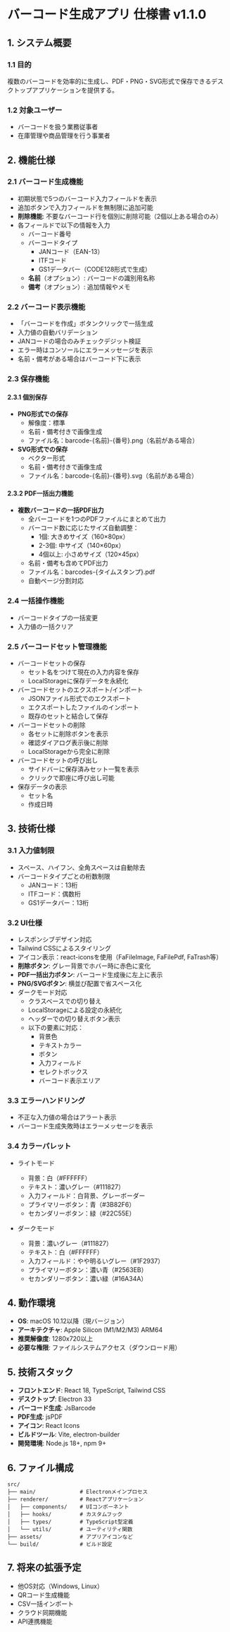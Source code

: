 # バーコード生成アプリ 仕様書 v1.1.0

## 1. システム概要
### 1.1 目的
複数のバーコードを効率的に生成し、PDF・PNG・SVG形式で保存できるデスクトップアプリケーションを提供する。

### 1.2 対象ユーザー
- バーコードを扱う業務従事者
- 在庫管理や商品管理を行う事業者

## 2. 機能仕様

### 2.1 バーコード生成機能
- 初期状態で5つのバーコード入力フィールドを表示
- 追加ボタンで入力フィールドを無制限に追加可能
- **削除機能**: 不要なバーコード行を個別に削除可能（2個以上ある場合のみ）
- 各フィールドで以下の情報を入力
  - バーコード番号
  - バーコードタイプ
    - JANコード（EAN-13）
    - ITFコード
    - GS1データバー（CODE128形式で生成）
  - **名前**（オプション）: バーコードの識別用名称
  - **備考**（オプション）: 追加情報やメモ

### 2.2 バーコード表示機能
- 「バーコードを作成」ボタンクリックで一括生成
- 入力値の自動バリデーション
- JANコードの場合のみチェックデジット検証
- エラー時はコンソールにエラーメッセージを表示
- 名前・備考がある場合はバーコード下に表示

### 2.3 保存機能
#### 2.3.1 個別保存
- **PNG形式での保存**
  - 解像度：標準
  - 名前・備考付きで画像生成
  - ファイル名：barcode-{名前}-{番号}.png（名前がある場合）
- **SVG形式での保存**
  - ベクター形式
  - 名前・備考付きで画像生成
  - ファイル名：barcode-{名前}-{番号}.svg（名前がある場合）

#### 2.3.2 PDF一括出力機能
- **複数バーコードの一括PDF出力**
  - 全バーコードを1つのPDFファイルにまとめて出力
  - バーコード数に応じたサイズ自動調整：
    - 1個: 大きめサイズ（160×80px）
    - 2-3個: 中サイズ（140×60px）
    - 4個以上: 小さめサイズ（120×45px）
  - 名前・備考も含めてPDF出力
  - ファイル名：barcodes-{タイムスタンプ}.pdf
  - 自動ページ分割対応

### 2.4 一括操作機能
- バーコードタイプの一括変更
- 入力値の一括クリア

### 2.5 バーコードセット管理機能
- バーコードセットの保存
  - セット名をつけて現在の入力内容を保存
  - LocalStorageに保存データを永続化
- バーコードセットのエクスポート/インポート
  - JSONファイル形式でのエクスポート
  - エクスポートしたファイルのインポート
  - 既存のセットと結合して保存
- バーコードセットの削除
  - 各セットに削除ボタンを表示
  - 確認ダイアログ表示後に削除
  - LocalStorageから完全に削除
- バーコードセットの呼び出し
  - サイドバーに保存済みセット一覧を表示
  - クリックで即座に呼び出し可能
- 保存データの表示
  - セット名
  - 作成日時

## 3. 技術仕様

### 3.1 入力値制限
- スペース、ハイフン、全角スペースは自動除去
- バーコードタイプごとの桁数制限
  - JANコード：13桁
  - ITFコード：偶数桁
  - GS1データバー：13桁

### 3.2 UI仕様
- レスポンシブデザイン対応
- Tailwind CSSによるスタイリング
- アイコン表示：react-iconsを使用（FaFileImage, FaFilePdf, FaTrash等）
- **削除ボタン**: グレー背景でホバー時に赤色に変化
- **PDF一括出力ボタン**: バーコード生成後に左上に表示
- **PNG/SVGボタン**: 横並び配置で省スペース化
- ダークモード対応
  - クラスベースでの切り替え
  - LocalStorageによる設定の永続化
  - ヘッダーでの切り替えボタン表示
  - 以下の要素に対応：
    - 背景色
    - テキストカラー
    - ボタン
    - 入力フィールド
    - セレクトボックス
    - バーコード表示エリア

### 3.3 エラーハンドリング
- 不正な入力値の場合はアラート表示
- バーコード生成失敗時はエラーメッセージを表示

### 3.4 カラーパレット
- ライトモード
  - 背景：白（#FFFFFF）
  - テキスト：濃いグレー（#111827）
  - 入力フィールド：白背景、グレーボーダー
  - プライマリーボタン：青（#3B82F6）
  - セカンダリーボタン：緑（#22C55E）

- ダークモード
  - 背景：濃いグレー（#111827）
  - テキスト：白（#FFFFFF）
  - 入力フィールド：やや明るいグレー（#1F2937）
  - プライマリーボタン：濃い青（#2563EB）
  - セカンダリーボタン：濃い緑（#16A34A）

## 4. 動作環境
- **OS**: macOS 10.12以降（現バージョン）
- **アーキテクチャ**: Apple Silicon (M1/M2/M3) ARM64
- **推奨解像度**: 1280x720以上
- **必要な権限**: ファイルシステムアクセス（ダウンロード用）

## 5. 技術スタック
- **フロントエンド**: React 18, TypeScript, Tailwind CSS
- **デスクトップ**: Electron 33
- **バーコード生成**: JsBarcode
- **PDF生成**: jsPDF
- **アイコン**: React Icons
- **ビルドツール**: Vite, electron-builder
- **開発環境**: Node.js 18+, npm 9+

## 6. ファイル構成
```
src/
├── main/              # Electronメインプロセス
├── renderer/          # Reactアプリケーション
│   ├── components/    # UIコンポーネント
│   ├── hooks/         # カスタムフック
│   ├── types/         # TypeScript型定義
│   └── utils/         # ユーティリティ関数
├── assets/            # アプリアイコンなど
└── build/             # ビルド設定
```

## 7. 将来の拡張予定
- 他OS対応（Windows, Linux）
- QRコード生成機能
- CSV一括インポート
- クラウド同期機能
- API連携機能